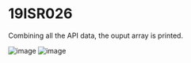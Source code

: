 # 19ISR026

Combining all the API data, the ouput array is printed.

![image](https://github.com/jaikishore45/19ISR026/assets/85626977/5d543b67-b232-4540-815d-904c986497f7)
![image](https://github.com/jaikishore45/19ISR026/assets/85626977/1bc89b25-052b-48f7-b10c-9dcc4ff3b775)

